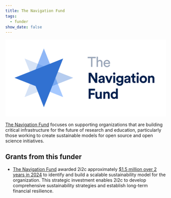 ```yaml
---
title: The Navigation Fund
tags:
  - funder
show_date: false
---
```


![](featured.png)

[The Navigation Fund](https://www.navigation.org/) focuses on supporting organizations that are building critical infrastructure for the future of research and education, particularly those working to create sustainable models for open source and open science initiatives.

## Grants from this funder

- [The Navigation Fund](https://www.navigation.org/) awarded 2i2c approximately [$1.5 million over 2 years in 2024](../../blog/2024/funding-navigation/index.md) to identify and build a scalable sustainability model for the organization. This strategic investment enables 2i2c to develop comprehensive sustainability strategies and establish long-term financial resilience.
